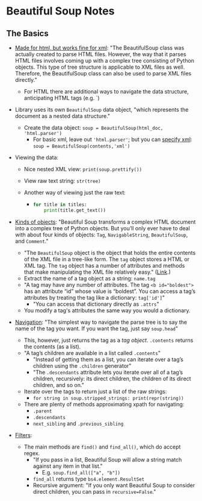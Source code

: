 # Beautiful Soup Notes



## The Basics

- [Made for html, but works fine for xml](http://www2.hawaii.edu/~takebaya/cent110/xml_parse/xml_parse.html): "The BeautifulSoup class was actually created to parse HTML files. However, the way that it parses HTML files involves coming up with a complex tree consisting of Python objects. This type of tree structure is applicable to XML files as well. Therefore, the BeautifulSoup class can also be used to parse XML files directly."

  - For HTML there are additional ways to navigate the data structure, anticipating HTML tags (e.g. `)

- Library uses its own `BeautifulSoup` data object, "which represents the document as a nested data structure."

  - Create the data object: `soup = BeautifulSoup(html_doc, 'html.parser')`
    - For basic xml, leave out `'html.parser'`; but you can [specify xml](http://www2.hawaii.edu/~takebaya/cent110/xml_parse/xml_parse.html): `soup = BeautifulSoup(contents,'xml')`

- Viewing the data:

  - Nice nested XML view: `print(soup.prettify())`

  - View raw text string: `str(tree)`

  - Another way of viewing just the raw text:

    - ```python
      for title in titles:
          print(title.get_text())
      ```

- [Kinds of objects](https://www.crummy.com/software/BeautifulSoup/bs4/doc/#quick-start): "Beautiful Soup transforms a complex HTML document into a complex tree of Python objects. But you’ll only ever have to deal with about four kinds of objects: `Tag`, `NavigableString`, `BeautifulSoup`, and `Comment`."

  - "The `BeautifulSoup` object is the object that holds the entire contents of the XML file in a tree-like form. The `tag` object stores a HTML or XML tag. The `tag` object has a number of attributes and methods that make manipulating the XML file relatively easy." ([Link](http://www2.hawaii.edu/~takebaya/cent110/xml_parse/xml_parse.html).)
  - Extract the name of a tag object as a string: `name.tag`
  - "A tag may have any number of attributes. The tag `<b id="boldest">` has an attribute “id” whose value is “boldest”. You can access a tag’s attributes by treating the tag like a dictionary: `tag['id']`"
    - "You can access that dictionary directly as `.attrs`"
  - You modify a tag's attributes the same way you would a dictionary.

- [Navigation](https://www.crummy.com/software/BeautifulSoup/bs4/doc/#quick-start): "The simplest way to navigate the parse tree is to say the name of the tag you want. If you want the <head> tag, just say `soup.head`"

  - This, however, just returns the tag as a *tag object*. `.contents` returns the contents (as a list).
  - "A tag’s children are available in a list called `.contents`"
    - "Instead of getting them as a list, you can iterate over a tag’s children using the `.children` generator"
    - "The `.descendants` attribute lets you iterate over all of a tag’s children, recursively: its direct children, the children of its direct children, and so on."
  - Iterate over the tags to return just a list of the raw strings:
    - `for string in soup.stripped_strings:
          print(repr(string))`
  - There are plenty of methods approximating xpath for navigating:
    - `.parent`
    - `.descendants`
    - `next_sibling` and `.previous_sibling`

- [Filters](https://www.crummy.com/software/BeautifulSoup/bs4/doc/#quick-start):
  - The main methods are `find()` and `find_all()`, which do accept regex.
    - "If you pass in a list, Beautiful Soup will allow a string match against any item in that list."
      - E.g. `soup.find_all(["a", "b"])`
    - `find_all` returns type `bs4.element.ResultSet`
    - Recursive argument: "If you only want Beautiful Soup to consider direct children, you can pass in `recursive=False`."

